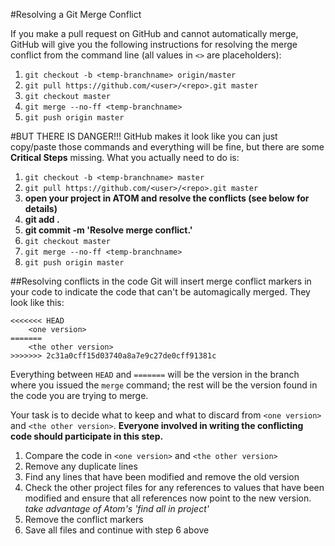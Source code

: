#Resolving a Git Merge Conflict

If you make a pull request on GitHub and cannot automatically merge, GitHub will give you the following instructions for resolving the merge conflict from the command line (all values in `<>` are placeholders):

1. `git checkout -b <temp-branchname> origin/master`
2. `git pull https://github.com/<user>/<repo>.git master`
3. `git checkout master`
4. `git merge --no-ff <temp-branchname>`
5. `git push origin master`

#BUT THERE IS DANGER!!!
GitHub makes it look like you can just copy/paste those commands and everything will be fine, but there are some **Critical Steps** missing. What you actually need to do is:

1. `git checkout -b <temp-branchname> master`
2. `git pull https://github.com/<user>/<repo>.git master`
3. **open your project in ATOM and resolve the conflicts (see below for details)**
4. **git add .**
5. **git commit -m 'Resolve merge conflict.'**
6. `git checkout master`
7. `git merge --no-ff <temp-branchname>`
8. `git push origin master`

##Resolving conflicts in the code
Git will insert merge conflict markers in your code to indicate the code that can't be automagically merged. They look like this:

```
<<<<<<< HEAD
	<one version>
=======
	<the other version>
>>>>>>> 2c31a0cff15d03740a8a7e9c27de0cff91381c
```
Everything between `HEAD` and `=======` will be the version in the branch where you issued the `merge` command; the rest will be the version found in the code you are trying to merge.

Your task is to decide what to keep and what to discard from `<one version>` and `<the other version>`. **Everyone involved in writing the conflicting code should participate in this step.**

1. Compare the code in `<one version>` and `<the other version>`
2. Remove any duplicate lines
3. Find any lines that have been modified and remove the old version
4. Check the other project files for any references to values that have been modified and ensure that all references now point to the new version. *take advantage of Atom's 'find all in project'*
5. Remove the conflict markers
6. Save all files and continue with step 6 above
